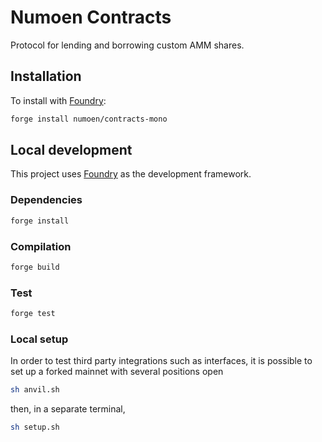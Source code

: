 # Numoen Contracts

Protocol for lending and borrowing custom AMM shares.

## Installation

To install with [Foundry](https://github.com/foundry-rs/foundry):

```bash
forge install numoen/contracts-mono
```

## Local development

This project uses [Foundry](https://github.com/foundry-rs/foundry) as the development framework.

### Dependencies

```bash
forge install
```

### Compilation

```bash
forge build
```

### Test

```bash
forge test
```

### Local setup

In order to test third party integrations such as interfaces, it is possible to set up a forked mainnet with several positions open

```bash
sh anvil.sh
```

then, in a separate terminal,

```bash
sh setup.sh
```
